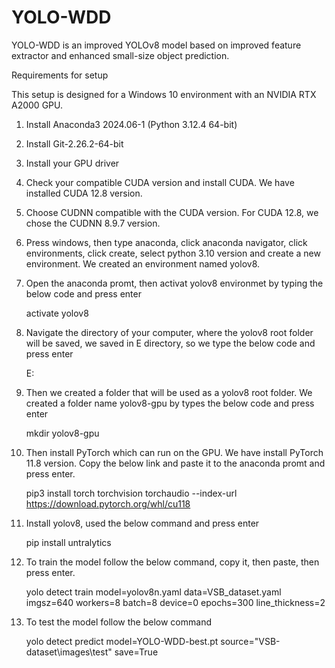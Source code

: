 # YOLO-WDD
YOLO-WDD is an improved YOLOv8 model based on improved feature extractor and enhanced small-size object prediction.

Requirements for setup

This setup is designed for a Windows 10 environment with an NVIDIA RTX A2000 GPU.

1. Install Anaconda3 2024.06-1 (Python 3.12.4 64-bit)
2. Install Git-2.26.2-64-bit
3. Install your GPU driver
4. Check your compatible CUDA version and install CUDA. We have installed CUDA 12.8 version.
5. Choose CUDNN compatible with the CUDA version. For CUDA 12.8, we chose the CUDNN 8.9.7 version.
6. Press windows, then type anaconda, click anaconda navigator, click environments, click create, select python 3.10 version and create a new environment. We created an environment named yolov8.
7. Open the anaconda promt, then activat yolov8 environmet by typing the below code and press enter

   activate yolov8
   
9. Navigate the directory of your computer, where the yolov8 root folder will be saved, we saved in E directory, so we type the below code and press enter

   E:
   
11. Then we created a folder that will be used as a yolov8 root folder. We created a folder name yolov8-gpu by types the below code and press enter

    mkdir yolov8-gpu
    
13. Then install PyTorch which can run on the GPU. We have install PyTorch 11.8 version. Copy the below link and paste it to the anaconda promt and press enter.

    pip3 install torch torchvision torchaudio --index-url https://download.pytorch.org/whl/cu118
  
14. Install yolov8, used the below command and press enter

    pip install untralytics

15. To train the model follow the below command, copy it, then paste, then press enter.

    yolo detect train model=yolov8n.yaml data=VSB_dataset.yaml imgsz=640 workers=8 batch=8 device=0 epochs=300 line_thickness=2

16. To test the model follow the below command

    yolo detect predict model=YOLO-WDD-best.pt source="VSB-dataset\images\test" save=True



